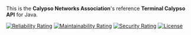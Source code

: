 This is the **Calypso Networks Association**'s reference **Terminal Calypso API** for Java.


[![Reliability Rating](https://sonarcloud.io/api/project_badges/measure?project=eclipse_keyple-service-java-lib&metric=reliability_rating)](https://sonarcloud.io/dashboard?id=eclipse_keyple-service-java-lib)
[![Maintainability Rating](https://sonarcloud.io/api/project_badges/measure?project=eclipse_keyple-service-java-lib&metric=sqale_rating)](https://sonarcloud.io/dashboard?id=eclipse_keyple-service-java-lib)
[![Security Rating](https://sonarcloud.io/api/project_badges/measure?project=eclipse_keyple-service-java-lib&metric=security_rating)](https://sonarcloud.io/dashboard?id=eclipse_keyple-service-java-lib)
[![License](https://img.shields.io/badge/License-EPL%202.0-green.svg)](https://opensource.org/licenses/EPL-2.0)
